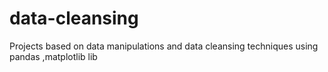 # data-cleansing
Projects based on data manipulations and data cleansing techniques using pandas ,matplotlib lib

